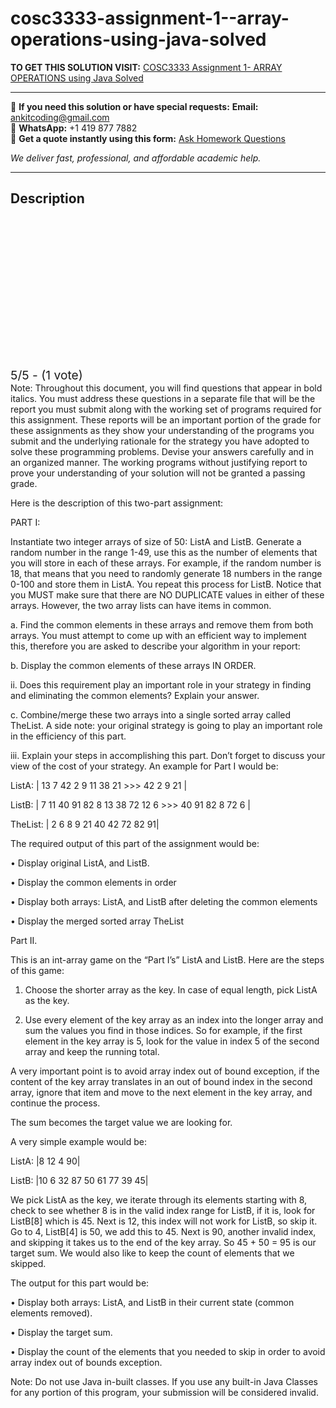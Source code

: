 # cosc3333-assignment-1--array-operations-using-java-solved
**TO GET THIS SOLUTION VISIT:** [COSC3333 Assignment 1- ARRAY OPERATIONS using Java Solved](https://www.ankitcodinghub.com/product/cosc3333-array-operations-using-java-solved/)


---

📩 **If you need this solution or have special requests:** **Email:** ankitcoding@gmail.com  
📱 **WhatsApp:** +1 419 877 7882  
📄 **Get a quote instantly using this form:** [Ask Homework Questions](https://www.ankitcodinghub.com/services/ask-homework-questions/)

*We deliver fast, professional, and affordable academic help.*

---

<h2>Description</h2>



<div class="kk-star-ratings kksr-auto kksr-align-center kksr-valign-top" data-payload="{&quot;align&quot;:&quot;center&quot;,&quot;id&quot;:&quot;113654&quot;,&quot;slug&quot;:&quot;default&quot;,&quot;valign&quot;:&quot;top&quot;,&quot;ignore&quot;:&quot;&quot;,&quot;reference&quot;:&quot;auto&quot;,&quot;class&quot;:&quot;&quot;,&quot;count&quot;:&quot;1&quot;,&quot;legendonly&quot;:&quot;&quot;,&quot;readonly&quot;:&quot;&quot;,&quot;score&quot;:&quot;5&quot;,&quot;starsonly&quot;:&quot;&quot;,&quot;best&quot;:&quot;5&quot;,&quot;gap&quot;:&quot;4&quot;,&quot;greet&quot;:&quot;Rate this product&quot;,&quot;legend&quot;:&quot;5\/5 - (1 vote)&quot;,&quot;size&quot;:&quot;24&quot;,&quot;title&quot;:&quot;COSC3333 Assignment 1- ARRAY OPERATIONS using Java Solved&quot;,&quot;width&quot;:&quot;138&quot;,&quot;_legend&quot;:&quot;{score}\/{best} - ({count} {votes})&quot;,&quot;font_factor&quot;:&quot;1.25&quot;}">

<div class="kksr-stars">

<div class="kksr-stars-inactive">
            <div class="kksr-star" data-star="1" style="padding-right: 4px">


<div class="kksr-icon" style="width: 24px; height: 24px;"></div>
        </div>
            <div class="kksr-star" data-star="2" style="padding-right: 4px">


<div class="kksr-icon" style="width: 24px; height: 24px;"></div>
        </div>
            <div class="kksr-star" data-star="3" style="padding-right: 4px">


<div class="kksr-icon" style="width: 24px; height: 24px;"></div>
        </div>
            <div class="kksr-star" data-star="4" style="padding-right: 4px">


<div class="kksr-icon" style="width: 24px; height: 24px;"></div>
        </div>
            <div class="kksr-star" data-star="5" style="padding-right: 4px">


<div class="kksr-icon" style="width: 24px; height: 24px;"></div>
        </div>
    </div>

<div class="kksr-stars-active" style="width: 138px;">
            <div class="kksr-star" style="padding-right: 4px">


<div class="kksr-icon" style="width: 24px; height: 24px;"></div>
        </div>
            <div class="kksr-star" style="padding-right: 4px">


<div class="kksr-icon" style="width: 24px; height: 24px;"></div>
        </div>
            <div class="kksr-star" style="padding-right: 4px">


<div class="kksr-icon" style="width: 24px; height: 24px;"></div>
        </div>
            <div class="kksr-star" style="padding-right: 4px">


<div class="kksr-icon" style="width: 24px; height: 24px;"></div>
        </div>
            <div class="kksr-star" style="padding-right: 4px">


<div class="kksr-icon" style="width: 24px; height: 24px;"></div>
        </div>
    </div>
</div>


<div class="kksr-legend" style="font-size: 19.2px;">
            5/5 - (1 vote)    </div>
    </div>
Note: Throughout this document, you will find questions that appear in bold italics. You must address these questions in a separate file that will be the report you must submit along with the working set of programs required for this assignment. These reports will be an important portion of the grade for these assignments as they show your understanding of the programs you submit and the underlying rationale for the strategy you have adopted to solve these programming problems. Devise your answers carefully and in an organized manner. The working programs without justifying report to prove your understanding of your solution will not be granted a passing grade.

Here is the description of this two-part assignment:

PART I:

Instantiate two integer arrays of size of 50: ListA and ListB. Generate a random number in the range 1-49, use this as the number of elements that you will store in each of these arrays. For example, if the random number is 18, that means that you need to randomly generate 18 numbers in the range 0-100 and store them in ListA. You repeat this process for ListB. Notice that you MUST make sure that there are NO DUPLICATE values in either of these arrays. However, the two array lists can have items in common.

a. Find the common elements in these arrays and remove them from both arrays. You must attempt to come up with an efficient way to implement this, therefore you are asked to describe your algorithm in your report:

b. Display the common elements of these arrays IN ORDER.

ii. Does this requirement play an important role in your strategy in finding and eliminating the common elements? Explain your answer.

c. Combine/merge these two arrays into a single sorted array called TheList. A side note: your original strategy is going to play an important role in the efficiency of this part.

iii. Explain your steps in accomplishing this part. Don’t forget to discuss your view of the cost of your strategy. An example for Part I would be:

ListA: | 13 7 42 2 9 11 38 21 &gt;&gt;&gt; 42 2 9 21 |

ListB: | 7 11 40 91 82 8 13 38 72 12 6 &gt;&gt;&gt; 40 91 82 8 72 6 |

TheList: | 2 6 8 9 21 40 42 72 82 91|

The required output of this part of the assignment would be:

• Display original ListA, and ListB.

• Display the common elements in order

• Display both arrays: ListA, and ListB after deleting the common elements

• Display the merged sorted array TheList

Part II.

This is an int-array game on the “Part I’s” ListA and ListB. Here are the steps of this game:

1. Choose the shorter array as the key. In case of equal length, pick ListA as the key.

2. Use every element of the key array as an index into the longer array and sum the values you find in those indices. So for example, if the first element in the key array is 5, look for the value in index 5 of the second array and keep the running total.

A very important point is to avoid array index out of bound exception, if the content of the key array translates in an out of bound index in the second array, ignore that item and move to the next element in the key array, and continue the process.

The sum becomes the target value we are looking for.

A very simple example would be:

ListA: |8 12 4 90|

ListB: |10 6 32 87 50 61 77 39 45|

We pick ListA as the key, we iterate through its elements starting with 8, check to see whether 8 is in the valid index range for ListB, if it is, look for ListB[8] which is 45. Next is 12, this index will not work for ListB, so skip it. Go to 4, ListB[4] is 50, we add this to 45. Next is 90, another invalid index, and skipping it takes us to the end of the key array. So 45 + 50 = 95 is our target sum. We would also like to keep the count of elements that we skipped.

The output for this part would be:

• Display both arrays: ListA, and ListB in their current state (common elements removed).

• Display the target sum.

• Display the count of the elements that you needed to skip in order to avoid array index out of bounds exception.

Note: Do not use Java in-built classes. If you use any built-in Java Classes for any portion of this program, your submission will be considered invalid.
